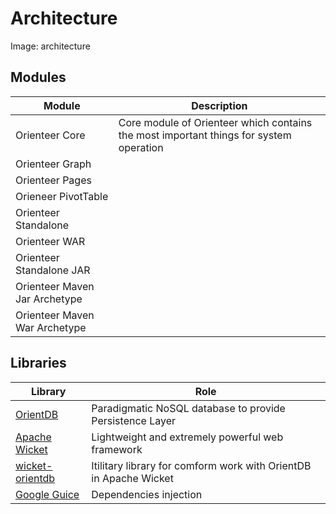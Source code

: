 # Architecture

Image: architecture

## Modules

| Module | Description |
| -- | -- |
| Orienteer Core | Core module of Orienteer which contains the most important things for system operation |
| Orienteer Graph | |
| Orienteer Pages | |
| Orieneer PivotTable | |
| Orienteer Standalone | |
| Orienteer WAR | |
| Orienteer Standalone JAR | |
| Orienteer Maven Jar Archetype | |
| Orienteer Maven War Archetype | |


## Libraries

| Library| Role |
| -- | -- |
| [OrientDB](https://github.com/orientechnologies/orientdb) | Paradigmatic NoSQL database to provide Persistence Layer |
| [Apache Wicket](http://wicket.apache.org/) | Lightweight and extremely powerful web framework |
| [wicket-orientdb](https://github.com/OrienteerDW/wicket-orientdb) | Itilitary library for comform work with OrientDB in Apache Wicket |
| [Google Guice](https://github.com/google/guice) | Dependencies injection | 
